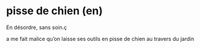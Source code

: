 # pisse de chien (en)

En désordre, sans soin.ç

a me fait malice qu’on laisse ses outils en pisse de chien au travers du jardin
